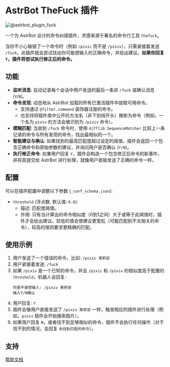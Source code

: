 # AstrBot TheFuck 插件

![@astrbot_plugin_fuck](https://count.getloli.com/get/@astrbot_plugin_fuck?theme=booru-lewd)

一个为 AstrBot 设计的命令纠错插件，灵感来源于著名的命令行工具 `thefuck`。

当你不小心输错了一个命令时（例如 `/pixic` 而不是 `/pixiv`），只需紧接着发送 `/fuck`，此插件就会尝试找出你可能想输入的正确命令，并给出建议。**如果你回复 `Y`，插件将尝试执行修正后的命令。**

## 功能

*   **监听消息**: 自动记录每个会话中用户发送的最后一条非 `/fuck` 或确认消息 (`Y`/`N`)。
*   **命令发现**: 动态地从 AstrBot 加载的所有已激活插件中提取可用命令。
    *   支持通过 `@filter.command` 装饰器注册的命令。
    *   也支持将插件类中公开的方法名（非下划线开头）推断为命令（例如，一个名为 `pixiv` 的方法会被识别为 `/pixiv` 命令）。
*   **模糊匹配**: 当收到 `/fuck` 命令时，使用 `difflib.SequenceMatcher` 比较上一条记录的命令与所有发现的命令，找出最相似的一个。
*   **智能建议与确认**: 如果找到的最高匹配度超过设定的阈值，插件会返回一个包含正确命令和原始参数的建议，并询问用户是否确认 (`Y/N`)。
*   **执行修正命令**: 如果用户回复 `Y`，插件会构造一个包含修正后命令的新事件，并将其提交给 AstrBot 进行处理，就像用户直接发送了正确的命令一样。

## 配置

可以在插件配置中调整以下参数 (`_conf_schema.json`):

*   `threshold` (浮点数, 默认值: `0.6`):
    *   描述: 匹配度阈值。
    *   作用: 只有当计算出的命令相似度（0到1之间）大于或等于此阈值时，插件才会给出建议。较低的值会使建议更宽松（可能匹配到不太相关的命令），较高的值则要求更精确的匹配。

## 使用示例

1.  用户发送了一个错误的命令，比如: `/pixic 茉莉安`
2.  用户紧接着发送: `/fuck`
3.  如果 `/pixiv` 是一个已知的命令，并且 `/pixic` 和 `/pixiv` 的相似度高于配置的 `threshold`，机器人会回复:
    ```
    你是不是想输入: /pixiv 茉莉安
    输入Y/N确认
    ```
4.  用户回复: `Y`
5.  插件会像用户直接发送了 `/pixiv 茉莉安` 一样，触发相应的插件进行处理（例如，`pixiv` 插件会开始搜索图片）。
6.  如果用户回复 `N`，或者找不到足够相似的命令，插件不会执行任何操作（对于找不到的情况，会回复 `未找到匹配的命令`）。

## 支持

[帮助文档](https://astrbot.app)
